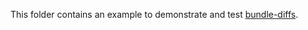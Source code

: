 This folder contains an example to demonstrate and test [bundle-diffs](https://fleet.rancher.io/bundle-diffs/).

